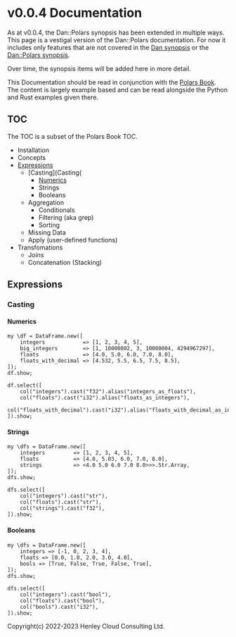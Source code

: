 # v0.0.4 Documentation

As at v0.0.4, the Dan::Polars synopsis has been extended in multiple ways. This page is a vestigal version of the Dan::Polars documentation. For now it includes only features that are not covered in the [Dan synopsis](https://github.com/librasteve/raku-Dan) or the [Dan::Polars synopsis](https://github.com/librasteve/raku-Dan-Polars).

Over time, the synopsis items will be added here in more detail.

This Documentation should be read in conjunction with the [Polars Book](https://pola-rs.github.io/polars-book/user-guide/). The content is largely example based and can be read alongside the Python and Rust examples given there.

## TOC

The TOC is a subset of the Polars Book TOC.

- Installation
- Concepts
- [Expressions](Expressions)
  - [Casting](Casting{
    - [Numerics](####Numerics)
    - Strings
    - Booleans
  - Aggregation
    - Conditionals
    - Filtering (aka grep)
    - Sorting
  - Missing Data
  - Apply (user-defined functions)
- Transfomations
  - Joins
  - Concatenation (Stacking)

## Expressions

### Casting

#### Numerics

```perl6
my \df = DataFrame.new([
    integers            => [1, 2, 3, 4, 5],
    big_integers        => [1, 10000002, 3, 10000004, 4294967297],
    floats              => [4.0, 5.0, 6.0, 7.0, 8.0],
    floats_with_decimal => [4.532, 5.5, 6.5, 7.5, 8.5],
]);
df.show;

df.select([
    col("integers").cast("f32").alias("integers_as_floats"),
    col("floats").cast("i32").alias("floats_as_integers"),
    col("floats_with_decimal").cast("i32").alias("floats_with_decimal_as_integers"),
]).show;
```

#### Strings

```perl6
my \dfs = DataFrame.new([
    integers         => [1, 2, 3, 4, 5],
    floats           => [4.0, 5.03, 6.0, 7.0, 8.0],
    strings          => <4.0 5.0 6.0 7.0 8.0>>>.Str.Array,
]);
dfs.show;

dfs.select([
    col("integers").cast("str"),
    col("floats").cast("str"),
    col("strings").cast("f32"),
]).show;
```

#### Booleans

```perl6
my \dfs = DataFrame.new([
    integers => [-1, 0, 2, 3, 4],
    floats => [0.0, 1.0, 2.0, 3.0, 4.0],
    bools => [True, False, True, False, True],
]);
dfs.show;

dfs.select([
    col("integers").cast("bool"),
    col("floats").cast("bool"),
    col("bools").cast("i32"),
]).show;
```






Copyright(c) 2022-2023 Henley Cloud Consulting Ltd.

